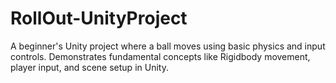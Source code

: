 # RollOut-UnityProject
A beginner's Unity project where a ball moves using basic physics and input controls. Demonstrates fundamental concepts like Rigidbody movement, player input, and scene setup in Unity. 

